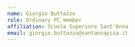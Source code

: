 ```yaml
---
name: Giorgio Buttazzo 
role: Ordinary PC member 
affiliation: Scuola Superiore Sant'Anna 
email: giorgio.buttazzo@santannapisa.it 
---
```

